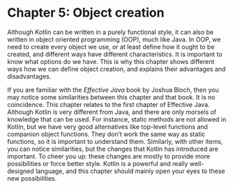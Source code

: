 # Chapter 5: Object creation

Although Kotlin can be written in a purely functional style, it can also be written in object oriented programming (OOP), much like Java. In OOP, we need to create every object we use, or at least define how it ought to be created, and different ways have different characteristics. It is important to know what options do we have. This is why this chapter shows different ways how we can define object creation, and explains their advantages and disadvantages. 

If you are familiar with the *Effective Java* book by Joshua Bloch, then you may notice some similarities between this chapter and that book. It is no coincidence. This chapter relates to the first chapter of Effective Java. Although Kotlin is very different from Java, and there are only morsels of knowledge that can be used. For instance, static methods are not allowed in Kotlin, but we have very good alternatives like top-level functions and companion object functions. They don’t work the same way as static functions, so it is important to understand them. Similarly, with other items, you can notice similarities, but the changes that Kotlin has introduced are important. To cheer you up: these changes are mostly to provide more possibilities or force better style. Kotlin is a powerful and really well-designed language, and this chapter should mainly open your eyes to these new possibilities.